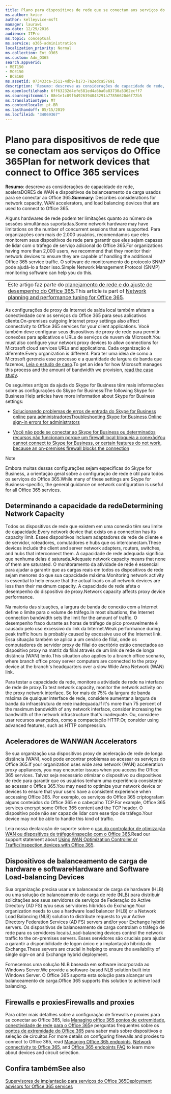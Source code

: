 ```yaml
---
title: Plano para dispositivos de rede que se conectam aos serviços do Office 365
ms.author: kvice
author: kelleyvice-msft
manager: laurawi
ms.date: 12/29/2016
audience: ITPro
ms.topic: conceptual
ms.service: o365-administration
localization_priority: Normal
ms.collection: Ent_O365
ms.custom: Adm_O365
search.appverid:
- MET150
- MOE150
- BCS160
ms.assetid: 073433ca-3511-4db9-b173-7a2edca57691
description: 'Resumo: descreve as considerações de capacidade de rede, aceleradores de WAN e dispositivos de balanceamento de carga usados para se conectar ao Office 365.'
ms.openlocfilehash: 6ff63232d4efe581ed4a6ba0a83730a5362ecff7
ms.sourcegitcommit: 08e1e1c09f64926394043291a77856620d6f72b5
ms.translationtype: MT
ms.contentlocale: pt-BR
ms.lasthandoff: 05/15/2019
ms.locfileid: "34069367"
---
```

# <a name="plan-for-network-devices-that-connect-to-office-365-services"></a><span data-ttu-id="ee565-103">Plano para dispositivos de rede que se conectam aos serviços do Office 365</span><span class="sxs-lookup"><span data-stu-id="ee565-103">Plan for network devices that connect to Office 365 services</span></span>

 <span data-ttu-id="ee565-104">**Resumo**: descreve as considerações de capacidade de rede, aceleraDORES de WAN e dispositivos de balanceamento de carga usados para se conectar ao Office 365.</span><span class="sxs-lookup"><span data-stu-id="ee565-104">**Summary**: Describes considerations for network capacity, WAN accelerators, and load balancing devices that are used to connect to Office 365.</span></span>
  
<span data-ttu-id="ee565-105">Alguns hardwares de rede podem ter limitações quanto ao número de sessões simultâneas suportadas.</span><span class="sxs-lookup"><span data-stu-id="ee565-105">Some network hardware may have limitations on the number of concurrent sessions that are supported.</span></span> <span data-ttu-id="ee565-106">Para organizações com mais de 2.000 usuários, recomendamos que eles monitorem seus dispositivos de rede para garantir que eles sejam capazes de lidar com o tráfego de serviço adicional do Office 365.</span><span class="sxs-lookup"><span data-stu-id="ee565-106">For organizations having more than 2,000 users, we recommend that they monitor their network devices to ensure they are capable of handling the additional Office 365 service traffic.</span></span> <span data-ttu-id="ee565-107">O software de monitoramento do protocolo SNMP pode ajudá-lo a fazer isso.</span><span class="sxs-lookup"><span data-stu-id="ee565-107">Simple Network Management Protocol (SNMP) monitoring software can help you do this.</span></span>

||
|:-----|
| <span data-ttu-id="ee565-108">Este artigo faz parte do [planejamento de rede e do ajuste de desempenho do Office 365](https://aka.ms/tune).</span><span class="sxs-lookup"><span data-stu-id="ee565-108">This article is part of [Network planning and performance tuning for Office 365](https://aka.ms/tune).</span></span>|

<span data-ttu-id="ee565-109">As configurações de proxy da Internet de saída local também afetam a conectividade com os serviços do Office 365 para seus aplicativos cliente.</span><span class="sxs-lookup"><span data-stu-id="ee565-109">On-premises outgoing Internet proxy settings also affect connectivity to Office 365 services for your client applications.</span></span> <span data-ttu-id="ee565-110">Você também deve configurar seus dispositivos de proxy de rede para permitir conexões para aplicativos e URLs de serviços de nuvem da Microsoft.</span><span class="sxs-lookup"><span data-stu-id="ee565-110">You must also configure your network proxy devices to allow connections for Microsoft cloud services URLs and applications.</span></span> <span data-ttu-id="ee565-111">Cada organização é diferente.</span><span class="sxs-lookup"><span data-stu-id="ee565-111">Every organization is different.</span></span> <span data-ttu-id="ee565-112">Para ter uma ideia de como a Microsoft gerencia esse processo e a quantidade de largura de banda que fazemos, [Leia o estudo de caso](https://www.microsoft.com/itshowcase/Article/Content/631/Optimizing-network-performance-for-Microsoft-Office-365).</span><span class="sxs-lookup"><span data-stu-id="ee565-112">To get an idea for how Microsoft manages this process and the amount of bandwidth we provision, [read the case study](https://www.microsoft.com/itshowcase/Article/Content/631/Optimizing-network-performance-for-Microsoft-Office-365).</span></span>
  
<span data-ttu-id="ee565-113">Os seguintes artigos da ajuda do Skype for Business têm mais informações sobre as configurações do Skype for Business:</span><span class="sxs-lookup"><span data-stu-id="ee565-113">The following Skype for Business Help articles have more information about Skype for Business settings:</span></span>
  
- [<span data-ttu-id="ee565-114">Solucionando problemas de erros de entrada do Skype for Business online para administradores</span><span class="sxs-lookup"><span data-stu-id="ee565-114">Troubleshooting Skype for Business Online sign-in errors for administrators</span></span>](https://docs.microsoft.com/skypeforbusiness/set-up-skype-for-business-online/troubleshooting-sign-in-errors-for-admins)

- [<span data-ttu-id="ee565-115">Você não pode se conectar ao Skype for Business ou determinados recursos não funcionam porque um firewall local bloqueia a conexão</span><span class="sxs-lookup"><span data-stu-id="ee565-115">You cannot connect to Skype for Business, or certain features do not work, because an on-premises firewall blocks the connection</span></span>](https://go.microsoft.com/fwlink/p/?LinkID=243625)

> [!NOTE]
> <span data-ttu-id="ee565-116">Embora muitas dessas configurações sejam específicas do Skype for Business, a orientação geral sobre a configuração de rede é útil para todos os serviços do Office 365.</span><span class="sxs-lookup"><span data-stu-id="ee565-116">While many of these settings are Skype for Business-specific, the general guidance on network configuration is useful for all Office 365 services.</span></span>
  
## <a name="determining-network-capacity"></a><span data-ttu-id="ee565-117">Determinando a capacidade da rede</span><span class="sxs-lookup"><span data-stu-id="ee565-117">Determining Network Capacity</span></span>

<span data-ttu-id="ee565-118">Todos os dispositivos de rede que existem em uma conexão têm seu limite de capacidade.</span><span class="sxs-lookup"><span data-stu-id="ee565-118">Every network device that exists on a connection has its capacity limit.</span></span> <span data-ttu-id="ee565-119">Esses dispositivos incluem adaptadores de rede de cliente e de servidor, roteadores, comutadores e hubs que os interconectam.</span><span class="sxs-lookup"><span data-stu-id="ee565-119">These devices include the client and server network adapters, routers, switches, and hubs that interconnect them.</span></span> <span data-ttu-id="ee565-120">A capacidade de rede adequada significa que nenhuma delas é saturada.</span><span class="sxs-lookup"><span data-stu-id="ee565-120">Adequate network capacity means that none of them are saturated.</span></span> <span data-ttu-id="ee565-121">O monitoramento da atividade de rede é essencial para ajudar a garantir que as cargas reais em todos os dispositivos de rede sejam menores do que sua capacidade máxima.</span><span class="sxs-lookup"><span data-stu-id="ee565-121">Monitoring network activity is essential to help ensure that the actual loads on all network devices are less than their maximum capacity.</span></span> <span data-ttu-id="ee565-122">A capacidade de rede afeta o desempenho do dispositivo de proxy.</span><span class="sxs-lookup"><span data-stu-id="ee565-122">Network capacity affects proxy device performance.</span></span>
  
<span data-ttu-id="ee565-123">Na maioria das situações, a largura de banda de conexão com a Internet define o limite para o volume de tráfego.</span><span class="sxs-lookup"><span data-stu-id="ee565-123">In most situations, the Internet connection bandwidth sets the limit for the amount of traffic.</span></span> <span data-ttu-id="ee565-124">O desempenho fraco durante as horas de tráfego de pico provavelmente é causado pelo uso excessivo do link da Internet.</span><span class="sxs-lookup"><span data-stu-id="ee565-124">Weak performance during peak traffic hours is probably caused by excessive use of the Internet link.</span></span> <span data-ttu-id="ee565-125">Essa situação também se aplica a um cenário de filial, onde os computadores do servidor proxy de filial do escritório estão conectados ao dispositivo proxy na matriz da filial através de um link de rede de longa distância (WAN) lento.</span><span class="sxs-lookup"><span data-stu-id="ee565-125">This situation also applies to a branch office scenario, where branch office proxy server computers are connected to the proxy device at the branch's headquarters over a slow Wide Area Network (WAN) link.</span></span>
  
<span data-ttu-id="ee565-126">Para testar a capacidade da rede, monitore a atividade de rede na interface de rede de proxy.</span><span class="sxs-lookup"><span data-stu-id="ee565-126">To test network capacity, monitor the network activity on the proxy network interface.</span></span> <span data-ttu-id="ee565-127">Se for mais de 75% da largura de banda máxima de qualquer interface de rede, considere aumentar a largura de banda da infraestrutura de rede inadequada.</span><span class="sxs-lookup"><span data-stu-id="ee565-127">If it's more than 75 percent of the maximum bandwidth of any network interface, consider increasing the bandwidth of the network infrastructure that's inadequate.</span></span> <span data-ttu-id="ee565-128">Ou, considere usar recursos avançados, como a compactação HTTP.</span><span class="sxs-lookup"><span data-stu-id="ee565-128">Or, consider using advanced features, such as HTTP compression.</span></span>
  
## <a name="wan-accelerators"></a><span data-ttu-id="ee565-129">Aceleradores de WAN</span><span class="sxs-lookup"><span data-stu-id="ee565-129">WAN Accelerators</span></span>

<span data-ttu-id="ee565-130">Se sua organização usa dispositivos proxy de aceleração de rede de longa distância (WAN), você pode encontrar problemas ao acessar os serviços do Office 365.</span><span class="sxs-lookup"><span data-stu-id="ee565-130">If your organization uses wide area network (WAN) acceleration proxy appliances, you may encounter issues when you access the Office 365 services.</span></span> <span data-ttu-id="ee565-131">Talvez seja necessário otimizar o dispositivo ou dispositivos de rede para garantir que os usuários tenham uma experiência consistente ao acessar o Office 365.</span><span class="sxs-lookup"><span data-stu-id="ee565-131">You may need to optimize your network device or devices to ensure that your users have a consistent experience when accessing Office 365.</span></span> <span data-ttu-id="ee565-132">Por exemplo, os serviços do Office 365 criptografam alguns conteúdos do Office 365 e o cabeçalho TCP.</span><span class="sxs-lookup"><span data-stu-id="ee565-132">For example, Office 365 services encrypt some Office 365 content and the TCP header.</span></span> <span data-ttu-id="ee565-133">O dispositivo pode não ser capaz de lidar com esse tipo de tráfego.</span><span class="sxs-lookup"><span data-stu-id="ee565-133">Your device may not be able to handle this kind of traffic.</span></span>
  
<span data-ttu-id="ee565-134">Leia nossa declaração de suporte sobre o [uso do controlador de otimização WAN ou dispositivos de tráfego/inspeção com o Office 365](https://support.microsoft.com/kb/2690045).</span><span class="sxs-lookup"><span data-stu-id="ee565-134">Read our support statement about [Using WAN Optimization Controller or Traffic/Inspection devices with Office 365](https://support.microsoft.com/kb/2690045).</span></span>
  
## <a name="hardware-and-software-load-balancing-devices"></a><span data-ttu-id="ee565-135">Dispositivos de balanceamento de carga de hardware e software</span><span class="sxs-lookup"><span data-stu-id="ee565-135">Hardware and Software Load-balancing Devices</span></span>

<span data-ttu-id="ee565-136">Sua organização precisa usar um balanceador de carga de hardware (HLB) ou uma solução de balanceamento de carga de rede (NLB) para distribuir solicitações aos seus servidores de serviços de Federação do Active Directory (AD FS) e/ou seus servidores híbridos do Exchange.</span><span class="sxs-lookup"><span data-stu-id="ee565-136">Your organization needs to use a hardware load balancer (HLB) or a Network Load Balancing (NLB) solution to distribute requests to your Active Directory Federation Services (AD FS) servers and/or your Exchange hybrid servers.</span></span> <span data-ttu-id="ee565-137">Os dispositivos de balanceamento de carga controlam o tráfego de rede para os servidores locais.</span><span class="sxs-lookup"><span data-stu-id="ee565-137">Load-balancing devices control the network traffic to the on-premises servers.</span></span> <span data-ttu-id="ee565-138">Esses servidores são cruciais para ajudar a garantir a disponibilidade de logon único e a implantação híbrida do Exchange.</span><span class="sxs-lookup"><span data-stu-id="ee565-138">These servers are crucial in helping to ensure the availability of single sign-on and Exchange hybrid deployment.</span></span>
  
<span data-ttu-id="ee565-139">Fornecemos uma solução NLB baseada em software incorporada ao Windows Server.</span><span class="sxs-lookup"><span data-stu-id="ee565-139">We provide a software-based NLB solution built into Windows Server.</span></span> <span data-ttu-id="ee565-140">O Office 365 suporta esta solução para alcançar um balanceamento de carga.</span><span class="sxs-lookup"><span data-stu-id="ee565-140">Office 365 supports this solution to achieve load balancing.</span></span>
  
## <a name="firewalls-and-proxies"></a><span data-ttu-id="ee565-141">Firewalls e proxies</span><span class="sxs-lookup"><span data-stu-id="ee565-141">Firewalls and proxies</span></span>

<span data-ttu-id="ee565-142">Para obter mais detalhes sobre a configuração de firewalls e proxies para se conectar ao Office 365, leia [Managing office 365 pontos de extremidade](https://support.office.com/article/99cab9d4-ef59-4207-9f2b-3728eb46bf9a), [conectividade de rede para o Office 365](network-connectivity.md)e perguntas frequentes sobre os [pontos de extremidade do Office 365](https://support.office.com/article/d4088321-1c89-4b96-9c99-54c75cae2e6d) para saber mais sobre dispositivos e seleção de circuitos.</span><span class="sxs-lookup"><span data-stu-id="ee565-142">For more details on configuring firewalls and proxies to connect to Office 365, read [Managing Office 365 endpoints](https://support.office.com/article/99cab9d4-ef59-4207-9f2b-3728eb46bf9a), [Network connectivity to Office 365](network-connectivity.md), and [Office 365 endpoints FAQ](https://support.office.com/article/d4088321-1c89-4b96-9c99-54c75cae2e6d) to learn more about devices and circuit selection.</span></span>
  
## <a name="see-also"></a><span data-ttu-id="ee565-143">Confira também</span><span class="sxs-lookup"><span data-stu-id="ee565-143">See also</span></span>

[<span data-ttu-id="ee565-144">Supervisores de implantação para serviços do Office 365</span><span class="sxs-lookup"><span data-stu-id="ee565-144">Deployment advisors for Office 365 services</span></span>](deployment-advisors-for-office-365.md)
